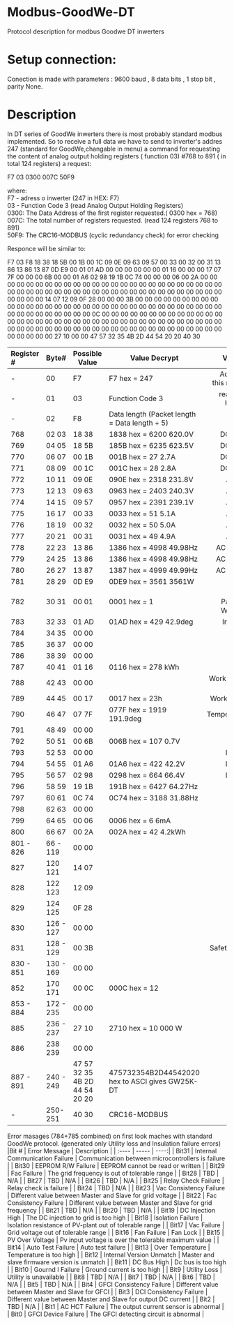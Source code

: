 # Modbus-GoodWe-DT
Protocol description for modbus Goodwe DT inwerters


# Setup connection:
Conection is made with parameters : 9600 baud , 8 data bits , 1 stop bit , parity None.

# Description
In DT series of GoodWe inwerters there is most probably standard modbus implemented. So to receive a full data we have to send to inverter's addres 247 (standard for GoodWe,changable in menu) a command for requesting the content of analog output holding registers ( function 03)  #768  to 891 ( in total 124 registers) a request: 

F7 03 0300 007C 50F9

where: \
F7 - adress o inwerter (247 in HEX: F7) \
03 - Function Code 3 (read Analog Output Holding Registers) \
0300: The Data Address of the first register requested.( 0300 hex = 768)\
007C: The total number of registers requested. (read 124 registers 768 to 891) \
50F9: The CRC16-MODBUS  (cyclic redundancy check) for error checking 

Responce will be similar to:

F7 03 F8 18 38 18 5B 00 1B 00 1C 09 0E 09 63 09 57 00 33 00 32 00 31 13 86 13 86 13 87 0D E9 00 01 01 AD 00 00 00 00 00 00 01 16 00 00 00 17 07 7F 00 00 00 6B 00 00 01 A6 02 98 19 1B 0C 74 00 00 00 06 00 2A 00 00 00 00 00 00 00 00 00 00 00 00 00 00 00 00 00 00 00 00 00 00 00 00 00 00 00 00 00 00 00 00 00 00 00 00 00 00 00 00 00 00 00 00 00 00 00 00 00 00 00 00 14 07 12 09 0F 28 00 00 00 3B 00 00 00 00 00 00 00 00 00 00 00 00 00 00 00 00 00 00 00 00 00 00 00 00 00 00 00 00 00 00 00 00 00 00 00 00 00 00 00 00 00 0C 00 00 00 00 00 00 00 00 00 00 00 00 00 00 00 00 00 00 00 00 00 00 00 00 00 00 00 00 00 00 00 00 00 00 00 00 00 00 00 00 00 00 00 00 00 00 00 00 00 00 00 00 00 00 00 00 00 00 00 00 00 00 00 00 27 10 00 00 47 57 32 35 4B 2D 44 54 20 20 40 30
 

|Register # | Byte# | Possible Value | Value Decrypt | Value Description |
| :---- | ----- | ----- |----- | ----:|
| - | 00 | F7 | F7 hex = 247  | Addres from where this responce recived  |
| - | 01 | 03 | Function Code 3 | read Analog Output Holding Registers |
| - | 02 | F8 | Data length (Packet length = Data length + 5) |  |
| 768 | 02 03 | 18 38 | 1838 hex = 6200  620.0V | DC Voltage on PV1 |
| 769 | 04 05 | 18 5B | 185B hex = 6235  623.5V | DC Voltage on PV2 |
| 770 | 06 07 | 00 1B | 001B hex = 27  2.7A | DC Current on PV1 |
| 771 | 08 09 | 00 1C | 001C hex = 28  2.8A | DC Current on PV2 |
| 772 | 10 11 | 09 0E | 090E hex = 2318  231.8V | AC Voltage on L1 |
| 773 | 12 13 | 09 63 | 0963 hex = 2403  240.3V | AC Voltage on L2 |
| 774 | 14 15 | 09 57 | 0957 hex = 2391  239.1V | AC Voltage on L3 |
| 775 | 16 17 | 00 33 | 0033 hex = 51  5.1A | AC Current on L1 |
| 776 | 18 19 | 00 32 | 0032 hex = 50  5.0A | AC Current on L2 |
| 777 | 20 21 | 00 31 | 0031 hex = 49  4.9A | AC Current on L3 |
| 778 | 22 23 | 13 86 | 1386 hex = 4998 49.98Hz | AC Frequency on L1 |
| 779 | 24 25 | 13 86 | 1386 hex = 4998 49.98Hz | AC Frequency on L2 |
| 780 | 26 27 | 13 87 | 1387 hex = 4999 49.99Hz | AC Frequency on L3 |
| 781 | 28 29 | 0D E9 | 0DE9 hex = 3561 3561W | Actual Power |
| 782 | 30 31 | 00 01 | 0001 hex = 1 | Status ;0-Pause/Waiting , 1-Working , 2 - Error |
| 783 | 32 33 | 01 AD | 01AD hex = 429 42.9deg | Inner Temperature |
| 784 | 34 35 | 00 00 |  | Error Message H |
| 785 | 36 37 | 00 00 |  | Error Message L |
| 786 | 38 39 | 00 00 |  | Energy Total H ? |
| 787 | 40 41 | 01 16 | 0116 hex = 278 kWh  | Energy Total L |
| 788 | 42 43 | 00 00 |  | Working Hours Total H ? |
| 789 | 44 45 | 00 17 | 0017 hex = 23h  | Working Hours Total L |
| 790 | 46 47 | 07 7F | 077F hex = 1919 191.9deg  | TemperatureFaultValue |
| 791 | 48 49 | 00 00 |  | PV1FaultVault |
| 792 | 50 51 | 00 6B | 006B hex = 107 0.7V  | PV2FaultVault |
| 793 | 52 53 | 00 00 |  | Line1VFaultValue |
| 794 | 54 55 | 01 A6 | 01A6 hex = 422 42.2V | Line2VFaultValue |
| 795 | 56 57 | 02 98 | 0298 hex = 664 66.4V | Line3VFaultValue |
| 796 | 58 59 | 19 1B | 191B hex = 6427 64.27Hz | Line1FFaultValue |
| 797 | 60 61 | 0C 74 | 0C74 hex = 3188 31.88Hz | Line2FFaultValue |
| 798 | 62 63 | 00 00 |  | Line3FFaultValue |
| 799 | 64 65 | 00 06 | 0006 hex = 6 6mA | GFC1FaultValue |
| 800 | 66 67 | 00 2A | 002A hex = 42 4.2kWh | Energy Today |
| 801 - 826 | 66 - 119 | 00 00 | | 0 bytes |
| 827 | 120 121 | 14 07 |  | Date ?|
| 828 | 122 123 | 12 09 |  | Time ?|
| 829 | 124 125 | 0F 28 |  | Time ?|
| 830 | 126 - 127 | 00 00 | | 0 bytes |
| 831 | 128 - 129 | 00 3B | | Safety Country code ? |
| 830 - 851 | 130 - 169 | 00 00 | | 0 bytes |
| 852 | 170 171 | 00 0C | 000C hex = 12 | ? |
| 853 - 884 |172 - 235 | 00 00 | | 0 bytes|
| 885 | 236 - 237 | 27 10 | 2710 hex = 10 000 W | Inverter power |
| 886 |238 239 | 00 00 | | 0 bytes|
|887 - 891| 240 - 249 | 47 57 32 35 4B 2D 44 54 20 20 | 475732354B2D44542020 hex to ASCI gives GW25K-DT | Model name |
| - | 250-251| 40 30 | CRC16-MODBUS |

Error masages (784+785 combined) on first look maches with standard GoodWe protocol. (generated  only  Utility loss and Insulation failure errors)
|Bit # | Error Message |  Description |
| :---- | ----- | ----:|
| Bit31 | Internal Communication Failure | Communication between microcontrollers is failure  |
| Bit30 | EEPROM R/W Failure | EEPROM cannot be read or written |
| Bit29 | Fac Failure | The grid frequency is out of tolerable range |
| Bit28 | TBD | N/A |
| Bit27 | TBD | N/A |
| Bit26 | TBD | N/A |
| Bit25 | Relay Check Failure | Relay check is failure |
| Bit24 | TBD | N/A |
| Bit23 | Vac Consistency Failure | Different value between Master and Slave for grid voltage |
| Bit22 | Fac Consistency Failure | Different value between Master and Slave for grid frequency |
| Bit21 | TBD | N/A |
| Bit20 | TBD | N/A |
| Bit19 | DC Injection High | The DC injection to grid is too high  |
| Bit18 | Isolation Failure | Isolation resistance of PV-plant out of tolerable range |
| Bit17 | Vac Failure | Grid voltage out of tolerable range  |
| Bit16 | Fan Failure | Fan Lock |
| Bit15 | PV Over Voltage | Pv input voltage is over the tolerable maximum value |
| Bit14 | Auto Test Failure | Auto test failure |
| Bit13 | Over Temperature | Temperature is too high |
| Bit12 | Internal Version Unmatch | Master and slave firmware version is unmatch |
| Bit11 | DC Bus High | Dc bus is too high |
| Bit10 | Gournd I Failure | Ground current is too high |
| Bit9 | Utility Loss | Utility is unavailable |
| Bit8 | TBD | N/A |
| Bit7 | TBD | N/A |
| Bit6 | TBD | N/A |
| Bit5 | TBD | N/A |
| Bit4 | GFCI Consistency Failure | Different value between Master and Slave for GFCI |
| Bit3 | DCI Consistency Failure | Different value between Master and Slave for output DC current |
| Bit2 | TBD | N/A |
| Bit1 | AC HCT Failure | The output current sensor is abnormal |
| Bit0 | GFCI Device Failure | The GFCI detecting circuit is abnormal |
